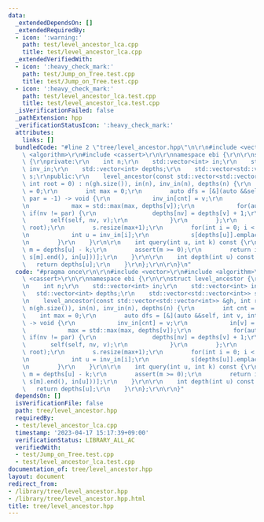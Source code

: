 ```yaml
---
data:
  _extendedDependsOn: []
  _extendedRequiredBy:
  - icon: ':warning:'
    path: test/level_ancestor_lca.cpp
    title: test/level_ancestor_lca.cpp
  _extendedVerifiedWith:
  - icon: ':heavy_check_mark:'
    path: test/Jump_on_Tree.test.cpp
    title: test/Jump_on_Tree.test.cpp
  - icon: ':heavy_check_mark:'
    path: test/level_ancestor_lca.test.cpp
    title: test/level_ancestor_lca.test.cpp
  _isVerificationFailed: false
  _pathExtension: hpp
  _verificationStatusIcon: ':heavy_check_mark:'
  attributes:
    links: []
  bundledCode: "#line 2 \"tree/level_ancestor.hpp\"\n\r\n#include <vector>\r\n#include\
    \ <algorithm>\r\n#include <cassert>\r\n\r\nnamespace ebi {\r\n\r\nstruct level_ancestor\
    \ {\r\nprivate:\r\n    int n;\r\n    std::vector<int> in;\r\n    std::vector<int>\
    \ inv_in;\r\n    std::vector<int> depths;\r\n    std::vector<std::vector<int>>\
    \ s;\r\npublic:\r\n    level_ancestor(const std::vector<std::vector<int>> &gh,\
    \ int root = 0) : n(gh.size()), in(n), inv_in(n), depths(n) {\r\n        int cnt\
    \ = 0;\r\n        int max = 0;\r\n        auto dfs = [&](auto &&self, int v, int\
    \ par = -1) -> void {\r\n            inv_in[cnt] = v;\r\n            in[v] = cnt++;\r\
    \n            max = std::max(max, depths[v]);\r\n            for(auto nv: gh[v])\
    \ if(nv != par) {\r\n                depths[nv] = depths[v] + 1;\r\n         \
    \       self(self, nv, v);\r\n            }\r\n        };\r\n        dfs(dfs,\
    \ root);\r\n        s.resize(max+1);\r\n        for(int i = 0; i < n; i++) {\r\
    \n            int u = inv_in[i];\r\n            s[depths[u]].emplace_back(i);\r\
    \n        }\r\n    }\r\n\r\n    int query(int u, int k) const {\r\n        int\
    \ m = depths[u] - k;\r\n        assert(m >= 0);\r\n        return inv_in[*std::prev(std::upper_bound(s[m].begin(),\
    \ s[m].end(), in[u]))];\r\n    }\r\n\r\n    int depth(int u) const {\r\n     \
    \   return depths[u];\r\n    }\r\n};\r\n\r\n}\n"
  code: "#pragma once\r\n\r\n#include <vector>\r\n#include <algorithm>\r\n#include\
    \ <cassert>\r\n\r\nnamespace ebi {\r\n\r\nstruct level_ancestor {\r\nprivate:\r\
    \n    int n;\r\n    std::vector<int> in;\r\n    std::vector<int> inv_in;\r\n \
    \   std::vector<int> depths;\r\n    std::vector<std::vector<int>> s;\r\npublic:\r\
    \n    level_ancestor(const std::vector<std::vector<int>> &gh, int root = 0) :\
    \ n(gh.size()), in(n), inv_in(n), depths(n) {\r\n        int cnt = 0;\r\n    \
    \    int max = 0;\r\n        auto dfs = [&](auto &&self, int v, int par = -1)\
    \ -> void {\r\n            inv_in[cnt] = v;\r\n            in[v] = cnt++;\r\n\
    \            max = std::max(max, depths[v]);\r\n            for(auto nv: gh[v])\
    \ if(nv != par) {\r\n                depths[nv] = depths[v] + 1;\r\n         \
    \       self(self, nv, v);\r\n            }\r\n        };\r\n        dfs(dfs,\
    \ root);\r\n        s.resize(max+1);\r\n        for(int i = 0; i < n; i++) {\r\
    \n            int u = inv_in[i];\r\n            s[depths[u]].emplace_back(i);\r\
    \n        }\r\n    }\r\n\r\n    int query(int u, int k) const {\r\n        int\
    \ m = depths[u] - k;\r\n        assert(m >= 0);\r\n        return inv_in[*std::prev(std::upper_bound(s[m].begin(),\
    \ s[m].end(), in[u]))];\r\n    }\r\n\r\n    int depth(int u) const {\r\n     \
    \   return depths[u];\r\n    }\r\n};\r\n\r\n}"
  dependsOn: []
  isVerificationFile: false
  path: tree/level_ancestor.hpp
  requiredBy:
  - test/level_ancestor_lca.cpp
  timestamp: '2023-04-17 15:17:39+09:00'
  verificationStatus: LIBRARY_ALL_AC
  verifiedWith:
  - test/Jump_on_Tree.test.cpp
  - test/level_ancestor_lca.test.cpp
documentation_of: tree/level_ancestor.hpp
layout: document
redirect_from:
- /library/tree/level_ancestor.hpp
- /library/tree/level_ancestor.hpp.html
title: tree/level_ancestor.hpp
---
```

